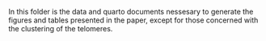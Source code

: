 In this folder is the data and quarto documents nessesary to generate the figures and tables presented in the paper, except
for those concerned with the clustering of the telomeres.

